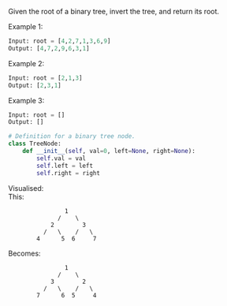 Given the root of a binary tree, invert the tree, and return its root.

Example 1:
```py
Input: root = [4,2,7,1,3,6,9]
Output: [4,7,2,9,6,3,1]
```
Example 2:
```py
Input: root = [2,1,3]
Output: [2,3,1]
```
Example 3:
```py
Input: root = []
Output: []
 ```

```py
# Definition for a binary tree node.
class TreeNode:
    def __init__(self, val=0, left=None, right=None):
        self.val = val
        self.left = left
        self.right = right
```

Visualised:  
This:
```
                1
              /    \
            2        3
          /   \    /   \
        4      5  6     7
```
Becomes:
```
                1
              /    \
            3        2
          /   \    /   \
        7      6  5     4
```